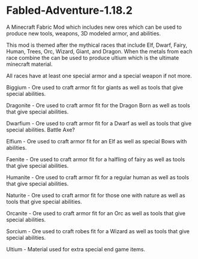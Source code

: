 # Fabled-Adventure-1.18.2
A Minecraft Fabric Mod which includes new ores which can be used to produce new tools, weapons, 3D modeled armor, and abilities.

This mod is themed after the mythical races that include Elf, Dwarf, Fairy, Human, Trees, Orc, Wizard, Giant, and Dragon. 
When the metals from each race combine the can be used to produce ultium which is the ultimate minecraft material. 

All races have at least one special armor and a special weapon if not more.

Biggium - Ore used to craft armor fit for giants as well as tools that give special abilities.

Dragonite - Ore used to craft armor fit for the Dragon Born as well as tools that give special abilities.

Dwarfium - Ore used to craft armor fit for a Dwarf as well as tools that give special abilities. Battle Axe?

Elfium - Ore used to craft armor fit for an Elf as well as special Bows with abilities.

Faenite - Ore used to craft armor fit for a halfling of fairy as well as tools that give special abilities.

Humanite - Ore used to craft armor fit for a regular human as well as tools that give special abilities.

Naturite - Ore used to craft armor fit for those one with nature as well as tools that give special abilities.

Orcanite - Ore used to craft armor fit for an Orc as well as tools that give special abilities.

Sorcium - Ore used to craft robes fit for a Wizard as well as tools that give special abilities.

Ultium - Material used for extra special end game items.
